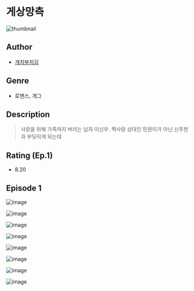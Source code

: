 # 게상망측
![thumbnail](https://image-comic.pstatic.net/user_contents_data/challenge_comic/2023/05/24/366883/upload_3703477560650379569_480x623.jpeg)

## Author
- [개치부치김](https://comic.naver.com/artistTitle?id=366883)

## Genre
- 로맨스, 개그

## Description
> 사랑을 위해 가족까지 버리는 남자 이신우. 짝사랑 상대인 민원이가 아닌 신주현과 부딪히게 되는데


## Rating (Ep.1)
- 8.20

## Episode 1
![image](https://image-comic.pstatic.net/user_contents_data/challenge_comic/2023/05/24/366883/upload_7076338317572322661.jpeg)

![image](https://image-comic.pstatic.net/user_contents_data/challenge_comic/2023/05/24/366883/upload_3919879238835135075.jpeg)

![image](https://image-comic.pstatic.net/user_contents_data/challenge_comic/2023/05/24/366883/upload_3835151967984955701.jpeg)

![image](https://image-comic.pstatic.net/user_contents_data/challenge_comic/2023/05/24/366883/upload_3616444794369357924.jpeg)

![image](https://image-comic.pstatic.net/user_contents_data/challenge_comic/2023/05/24/366883/upload_3619030867914471781.jpeg)

![image](https://image-comic.pstatic.net/user_contents_data/challenge_comic/2023/05/24/366883/upload_3762816193173927987.jpeg)

![image](https://image-comic.pstatic.net/user_contents_data/challenge_comic/2023/05/24/366883/upload_7293127904251293747.jpeg)

![image](https://image-comic.pstatic.net/user_contents_data/challenge_comic/2023/05/24/366883/upload_7233963411258106425.jpeg)
